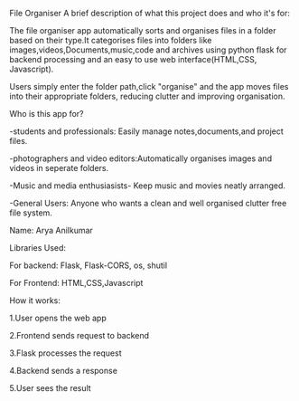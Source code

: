 File Organiser
A brief description of what this project does and who it's for:

The file organiser app automatically sorts and organises files in a folder based on their type.It categorises files into folders like images,videos,Documents,music,code and archives using python flask for backend processing and an easy to use web interface(HTML,CSS, Javascript).

Users simply enter the folder path,click "organise" and the app moves files into their appropriate folders, reducing clutter and improving organisation.

Who is this app for?

-students and professionals: Easily manage notes,documents,and project files.

-photographers and video editors:Automatically organises images and videos in seperate folders.

-Music and media enthusiasists- Keep music and movies neatly arranged.

-General Users: Anyone who wants a clean and well organised clutter free file system.

Name: Arya Anilkumar

Libraries Used:

For backend: Flask, Flask-CORS, os, shutil

For Frontend: HTML,CSS,Javascript

How it works:

1.User opens the web app

2.Frontend sends request to backend

3.Flask processes the request

4.Backend sends a response

5.User sees the result
